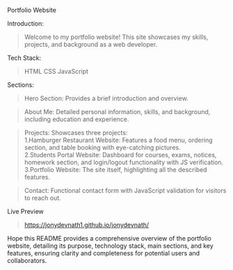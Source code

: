 Portfolio Website

Introduction:
> Welcome to my portfolio website! This site showcases my skills, projects, and background as a web developer.

Tech Stack:
> HTML
> CSS
> JavaScript

Sections:
> Hero Section: Provides a brief introduction and overview.

> About Me: Detailed personal information, skills, and background, including education and experience.

> Projects: Showcases three projects: <br>
1.Hamburger Restaurant Website: Features a food menu, ordering section, and table booking with eye-catching pictures. <br>
2.Students Portal Website: Dashboard for courses, exams, notices, homework section, and login/logout functionality with JS verification. <br>
3.Portfolio Website: The site itself, highlighting all the described features. 

> Contact: Functional contact form with JavaScript validation for visitors to reach out.

Live Preview
> https://jonydevnath1.github.io/jonydevnath/

Hope this README provides a comprehensive overview of the portfolio website, detailing its purpose, technology stack, main sections, and key features, ensuring clarity and completeness for potential users and collaborators.
